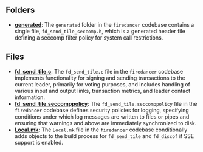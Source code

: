 ## Folders
- **[generated](send/generated.driver.md)**: The `generated` folder in the `firedancer` codebase contains a single file, `fd_send_tile_seccomp.h`, which is a generated header file defining a seccomp filter policy for system call restrictions.

## Files
- **[fd_send_tile.c](send/fd_send_tile.c.driver.md)**: The `fd_send_tile.c` file in the `firedancer` codebase implements functionality for signing and sending transactions to the current leader, primarily for voting purposes, and includes handling of various input and output links, transaction metrics, and leader contact information.
- **[fd_send_tile.seccomppolicy](send/fd_send_tile.seccomppolicy.driver.md)**: The `fd_send_tile.seccomppolicy` file in the `firedancer` codebase defines security policies for logging, specifying conditions under which log messages are written to files or pipes and ensuring that warnings and above are immediately synchronized to disk.
- **[Local.mk](send/Local.mk.driver.md)**: The `Local.mk` file in the `firedancer` codebase conditionally adds objects to the build process for `fd_send_tile` and `fd_discof` if SSE support is enabled.
